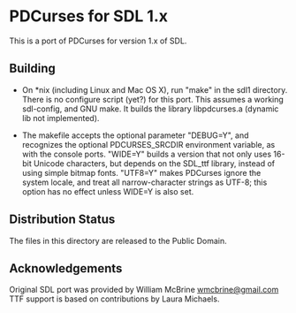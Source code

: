 PDCurses for SDL 1.x
====================

This is a port of PDCurses for version 1.x of SDL.


Building
--------

- On *nix (including Linux and Mac OS X), run "make" in the sdl1
  directory. There is no configure script (yet?) for this port. This
  assumes a working sdl-config, and GNU make. It builds the library
  libpdcurses.a (dynamic lib not implemented).

- The makefile accepts the optional parameter "DEBUG=Y", and recognizes
  the optional PDCURSES_SRCDIR environment variable, as with the console
  ports. "WIDE=Y" builds a version that not only uses 16-bit Unicode
  characters, but depends on the SDL_ttf library, instead of using
  simple bitmap fonts. "UTF8=Y" makes PDCurses ignore the system locale,
  and treat all narrow-character strings as UTF-8; this option has no
  effect unless WIDE=Y is also set.


Distribution Status
-------------------

The files in this directory are released to the Public Domain.


Acknowledgements
----------------

Original SDL port was provided by William McBrine <wmcbrine@gmail.com>
TTF support is based on contributions by Laura Michaels.
